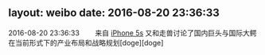 layout: weibo
date: 2016-08-20 23:36:33
---
2016-08-20 23:36:33  &nbsp;&nbsp;&nbsp;&nbsp;&nbsp;&nbsp; 来自 <a href="sinaweibo://customweibosource" rel="nofollow">iPhone 5s</a>
又和走兽讨论了国内巨头与国际大鳄在当前形式下的产业布局和战略规划[doge][doge] ​​​
